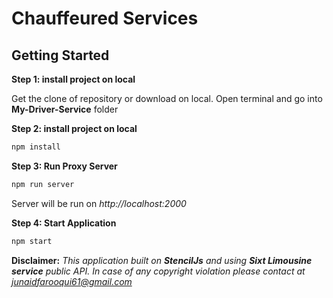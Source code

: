 # Chauffeured Services

## Getting Started

**Step 1: install project on local**

Get the clone of repository or download on local. Open terminal and go into **My-Driver-Service** folder 

**Step 2: install project on local**
```bash
npm install
```
**Step 3: Run Proxy Server**
```bash
npm run server
```
Server will be run on _http://localhost:2000_

**Step 4: Start Application**
```bash
npm start
```
**Disclaimer:**
_This application built on **StencilJs** and using **Sixt Limousine service** public API. In case of any copyright violation please contact at [junaidfarooqui61@gmail.com](mailto:junaidfarooqui61@gmail.com)_ 

